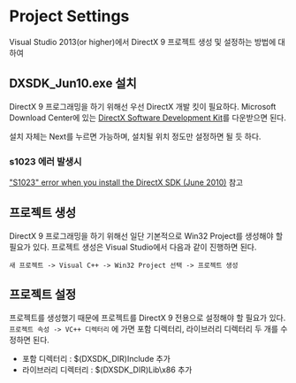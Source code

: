 # Project Settings
Visual Studio 2013(or higher)에서 DirectX 9 프로젝트 생성 및 설정하는 방법에 대하여

## DXSDK_Jun10.exe 설치
DirectX 9 프로그래밍을 하기 위해선 우선 DirectX 개발 킷이 필요하다.
Microsoft Download Center에 있는 [DirectX Software Development Kit](https://www.microsoft.com/en-us/download/details.aspx?id=6812)를 다운받으면 된다.

설치 자체는 Next를 누르면 가능하며, 설치될 위치 정도만 설정하면 될 듯 하다.

### s1023 에러 발생시
["S1023" error when you install the DirectX SDK (June 2010)](https://support.microsoft.com/ko-kr/kb/2728613) 참고

## 프로젝트 생성
DirectX 9 프로그래밍을 하기 위해선 일단 기본적으로 Win32 Project를 생성해야 할 필요가 있다.
프로젝트 생성은 Visual Studio에서 다음과 같이 진행하면 된다.

`새 프로젝트 -> Visual C++ -> Win32 Project 선택 -> 프로젝트 생성`

## 프로젝트 설정
프로젝트를 생성했기 때문에 프로젝트를 DirectX 9 전용으로 설정해야 할 필요가 있다.
`프로젝트 속성 -> VC++ 디렉터리` 에 가면 포함 디렉터리, 라이브러리 디렉터리 두 개를 수정하면 된다.

* 포함 디렉터리 : $(DXSDK_DIR)Include 추가
* 라이브러리 디렉터리 : $(DXSDK_DIR)Lib\x86 추가
